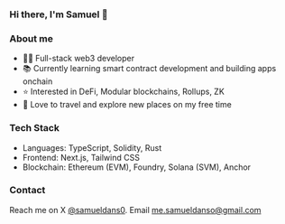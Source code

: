 ### Hi there, I'm Samuel 👋

### About me
- 👨‍💻 Full-stack web3 developer 
- 📚 Currently learning smart contract development and building apps onchain
- ⭐️ Interested in DeFi, Modular blockchains, Rollups, ZK
- 🌴 Love to travel and explore new places on my free time
  
<!-- 
### Projects
- [savings-vault](https://www.phuture.finance/products/usv) : Crypto's first USDC bond ETF.
- [Phuture DeFi Index](https://www.phuture.finance/products/pdi) : Yield generating DeFi index.
- [Colony Avalanche Index](https://www.phuture.finance/products/cai) : The leading Avalanche index.
- [Single-Sided Liquidity DEX](https://news.bitcoin.com/hydra-chain-claims-its-spot-by-launching-a-native-dex/) | Hydra chain native DEX.
- [Ampnet](https://ampnet.io/) | The Tokenization of Real World Assets.
  -->

### Tech Stack
- Languages: TypeScript, Solidity, Rust
- Frontend: Next.js, Tailwind CSS 
- Blockchain: Ethereum (EVM), Foundry, Solana (SVM), Anchor
  
### Contact
Reach me on X [@samueldans0](https://twitter.com/samueldans0). Email me.samueldanso@gmail.com
